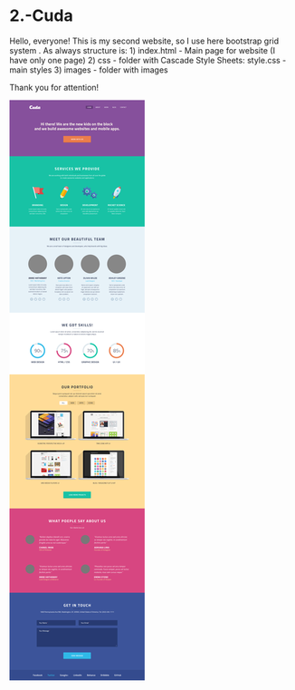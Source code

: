 2.-Cuda
=======

Hello, everyone! This is my second website, so I  use here bootstrap grid system . As always structure is: 1) index.html - Main page for website (I have only one page) 2) css - folder with Cascade Style Sheets: style.css - main styles 3) images - folder with images

Thank you for attention!

![alt tag](images/Home.jpg)
